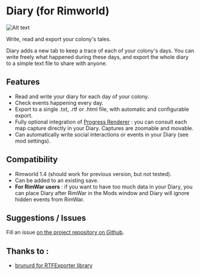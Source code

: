 # Diary (for Rimworld)

![Alt text](https://github.com/AamuLumi/Rimworld-Diary/blob/master/About/Preview.png)

Write, read and export your colony's tales.

Diary adds a new tab to keep a trace of each of your colony's days.
You can write freely what happened during these days, and export the whole diary to a simple text file to share with
anyone.

## Features

- Read and write your diary for each day of your colony.
- Check events happening every day.
- Export to a single .txt, .rtf or .html file, with automatic and configurable export.
- Fully optional integration of [Progress Renderer](https://github.com/Lanilor/Progress-Renderer) : you can consult each
  map capture directly in your Diary. Captures are zoomable and movable.
- Can automatically write social interactions or events in your Diary (see mod settings).

## Compatibility

- Rimworld 1.4 (should work for previous version, but not tested).
- Can be added to an existing save.
- **For RimWar users** : if you want to have too much data in your Diary, you can place Diary after RimWar in the Mods
  window and Diary will ignore hidden events from RimWar.

## Suggestions / Issues

Fill an issue [on the project repository on Github](https://github.com/AamuLumi/Rimworld-Diary/issues).

## Thanks to :

- [brunurd for RTFExporter library](https://github.com/brunurd/RTFExporter)